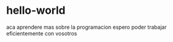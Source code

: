 # hello-world
aca aprendere mas sobre la programacion
espero poder trabajar eficientemente con  vosotros 
